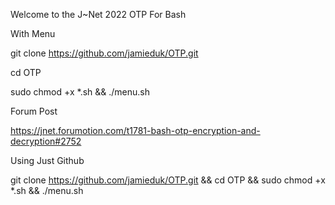 Welcome to the J~Net 2022 OTP For Bash

With Menu

git clone https://github.com/jamieduk/OTP.git

cd OTP

sudo chmod +x *.sh && ./menu.sh



Forum Post

https://jnet.forumotion.com/t1781-bash-otp-encryption-and-decryption#2752



Using Just Github


git clone https://github.com/jamieduk/OTP.git && cd OTP && sudo chmod +x *.sh && ./menu.sh
    
